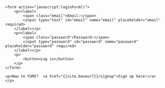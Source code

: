 <html>
  <head>
    <title>Login</title>
  </head>

  <body>

    <form action="javascript:loginForm()">
        <p><label>
            <span class="email">Email:</span>
            <input type="text" id="email" name="email" placeholder="email" required>
        </label></p>
        <p><label>
            <span class="password">Password:</span>
            <input type="password" id="password" name="password" placeholder="password" required>
        </label></p>
        <p>
            <button>Log in</button>
        </p>
    </form>

    <p>New to YUMI?  <a href="{{site.baseurl}}/signup">Sign up here!</a></p>

  </body>

  <script>
      function loginForm() {
          let email = document.getElementById("email").value;
          let password = document.getElementById("password").value;

          var myHeaders = new Headers();
          myHeaders.append("Content-Type", "application/json");

          var raw = JSON.stringify({
            "email": email,
            "password": password
          });

          var requestOptions = {
            method: 'POST',
            headers: myHeaders,
            body: raw,
            credentials: 'include',
            redirect: 'follow'
          };

          fetch("https://csatri1.tk/authenticate", requestOptions)
            .then(response => {
                if (response.status == 401) {
                    const errorMsg = 'Incorrect credentials';
                    alert(errorMsg);
                    console.log(errorMsg);
                    return;
                }
                else if (!response.ok) {
                    const errorMsg = 'Login error: ' + response.status;
                    console.log(errorMsg);
                    return;
                }

                sessionStorage.setItem("username", email);
                location.href = "{{site.baseurl}}/loggedin";
            });
        }
  </script>
</html>